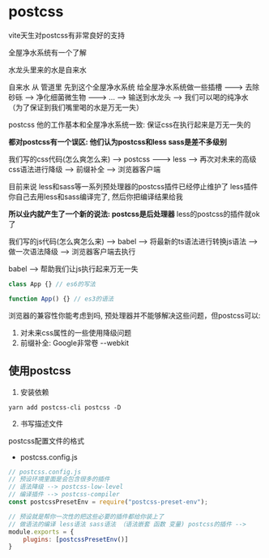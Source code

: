 # postcss

vite天生对postcss有非常良好的支持

全屋净水系统有一个了解

水龙头里来的水是自来水 

自来水 从 管道里 先到这个全屋净水系统 给全屋净水系统做一些插槽 ---> 去除砂砾 --> 净化细菌微生物 ---> ... --> 输送到水龙头 --> 我们可以喝的纯净水 （为了保证到我们嘴里喝的水是万无一失）

postcss 他的工作基本和全屋净水系统一致: 保证css在执行起来是万无一失的

**都对postcss有一个误区: 他们认为postcss和less sass是差不多级别**

我们写的css代码(怎么爽怎么来) --> postcss ---> less --> 再次对未来的高级css语法进行降级 --> 前缀补全 --> 浏览器客户端 

目前来说 less和sass等一系列预处理器的postcss插件已经停止维护了 less插件 你自己去用less和sass编译完了, 然后你把编译结果给我

**所以业内就产生了一个新的说法: postcss是后处理器** less的postcss的插件就ok了 

我们写的js代码(怎么爽怎么来) --> babel --> 将最新的ts语法进行转换js语法 --> 做一次语法降级  --> 浏览器客户端去执行

babel --> 帮助我们让js执行起来万无一失 

```js
class App {} // es6的写法

function App() {} // es3的语法
```

浏览器的兼容性你能考虑到吗, 预处理器并不能够解决这些问题，但postcss可以:
1. 对未来css属性的一些使用降级问题
2. 前缀补全: Google非常卷 --webkit 

## 使用postcss

1. 安装依赖
```
yarn add postcss-cli postcss -D
```

2. 书写描述文件

postcss配置文件的格式

- postcss.config.js

```js
// postcss.config.js
// 预设环境里面是会包含很多的插件
// 语法降级 --> postcss-low-level
// 编译插件 --> postcss-compiler
const postcssPresetEnv = require("postcss-preset-env");

// 预设就是帮你一次性的把这些必要的插件都给你装上了
// 做语法的编译 less语法 sass语法 （语法嵌套 函数 变量) postcss的插件 --> 
module.exports = {
    plugins: [postcssPresetEnv()]
}
```
